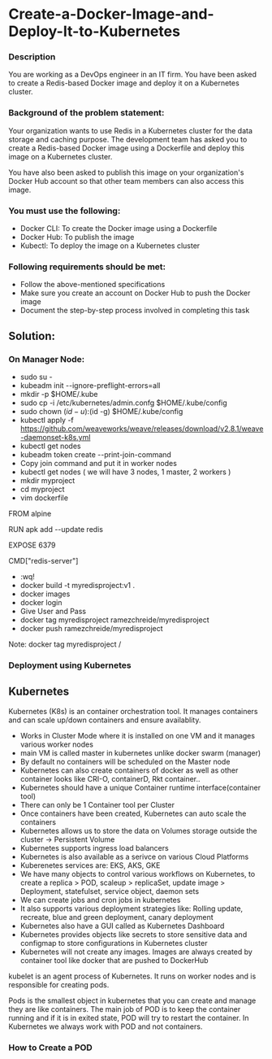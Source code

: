 # Create-a-Docker-Image-and-Deploy-It-to-Kubernetes

### Description

You are working as a DevOps engineer in an IT firm. You have been asked to create a Redis-based Docker image and deploy it on a Kubernetes cluster.

### Background of the problem statement:

Your organization wants to use Redis in a Kubernetes cluster for the data storage and caching purpose. The development team has asked you to create a Redis-based Docker image using a Dockerfile and deploy this image on a Kubernetes cluster.

You have also been asked to publish this image on your organization's Docker Hub account so that other team members can also access this image.

### You must use the following:

- Docker CLI: To create the Docker image using a Dockerfile
- Docker Hub: To publish the image
- Kubectl: To deploy the image on a Kubernetes cluster
 

### Following requirements should be met:

- Follow the above-mentioned specifications
- Make sure you create an account on Docker Hub to push the Docker image
- Document the step-by-step process involved in completing this task

## Solution:

### On Manager Node:
- sudo su -
- kubeadm init --ignore-preflight-errors=all
- mkdir -p $HOME/.kube
- sudo cp -i /etc/kubernetes/admin.confg $HOME/.kube/config
- sudo chown $(id -u):$(id -g) $HOME/.kube/config
- kubectl apply -f https://github.com/weaveworks/weave/releases/download/v2.8.1/weave-daemonset-k8s.yml
- kubectl get nodes
- kubeadm token create --print-join-command
- Copy join command and put it in worker nodes
- kubectl get nodes ( we will have 3 nodes, 1 master, 2 workers )
- mkdir myproject
- cd myproject
- vim dockerfile

FROM alpine

RUN apk add --update redis

EXPOSE 6379

CMD["redis-server"]

- :wq!
- docker build -t myredisproject:v1 .
- docker images
- docker login
- Give User and Pass
- docker tag myredisproject  ramezchreide/myredisproject
- docker push ramezchreide/myredisproject

Note: docker tag myredisproject <usernameDockerHub>/<projectName>

### Deployment using Kubernetes

## Kubernetes
Kubernetes (K8s) is an container orchestration tool. It manages containers and can scale up/down containers and ensure availablity.
- Works in Cluster Mode where it is installed on one VM and it manages various worker nodes
- main VM is called master in kubernetes unlike docker swarm (manager)
- By default no containers will be scheduled on the Master node
- Kubernetes can also create containers of docker as well as other container looks like CRI-O, containerD, Rkt container..
- Kubernetes should have a unique Container runtime interface(container tool)
- There can only be 1 Container tool per Cluster
- Once containers have been created, Kubernetes can auto scale the containers
- Kubernetes allows us to store the data on Volumes storage outside the cluster -> Persistent Volume
- Kubernetes supports ingress load balancers
- Kubernetes is also available as a serivce on various Cloud Platforms
- Kuberenetes services are: EKS, AKS, GKE
- We have many objects to control various workflows on Kubernetes, to create a replica > POD, scaleup > replicaSet, update image > Deployment, statefulset, service object, daemon sets
- We can create jobs and cron jobs in kubernetes
- It also supports various deployment strategies like: Rolling update, recreate, blue and green deployment, canary deployment
- Kubernetes also have a GUI called as Kubernetes Dashboard
- Kubernetes provides objects like secrets to store sensitive data and configmap to store configurations in Kubernetes cluster
- Kubernetes will not create any images. Images are always created by container tool like docker that are pushed to DockerHub

kubelet is an agent process of Kubernetes. It runs on worker nodes and is responsible for creating pods.

Pods is the smallest object in kubernetes that you can create and manage they are like containers.
The main job of POD is to keep the container running and if it is in exited state, POD will try to restart the container. In Kubernetes we always work with POD and not containers.

### How to Create a POD
